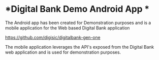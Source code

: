 # *Digital Bank Demo Android App *

   The Android app has been created for Demonstration purposes and is a mobile application for the Web based Digital Bank application 
    
  https://github.com/digisic/digitalbank-gen-one 
  
   The mobile application leverages the API's exposed from the Digital Bank web application and is used for demonstration purposes.
